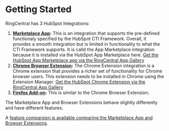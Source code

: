 # Getting Started

RingCentral has 3 HubSpot Integrations:

1. **[Marketplace App](marketplace-app):** This is an integration that supports the pre-defined functionaly specified by the HubSpot CTI Framework. Overall, it provides a smooth integration but is limited in functionality to what the CTI Framework supports. It is calld the App Marketplace integration because it is installed via the HubSpot App Marketplace here. [Get the HubSpot App Marketplace app via the RingCentral App Gallery](https://www.ringcentral.com/apps/call-with-ringcentral-for-hubspot)
2. **[Chrome Browser Extension](browser-extension):** The Chrome Extension integration is a Chrome extension that provides a richer set of functionality for Chrome browser users. This extension needs to be installed in Chrome using the Extension Manager. [Get the HubSpot Chrome Extension via the RingCentral App Gallery](https://www.ringcentral.com/apps/hubspot)
3. **[Firefox Add-on](browser-extension):** This is similar to the Chrome Browser Extension.

The Marketplace App and Browser Extensions behave slightly differently and have different features.

A [feature comparsion is available comparing the Marketplace App and Browser Extensions](features-compare.md).
